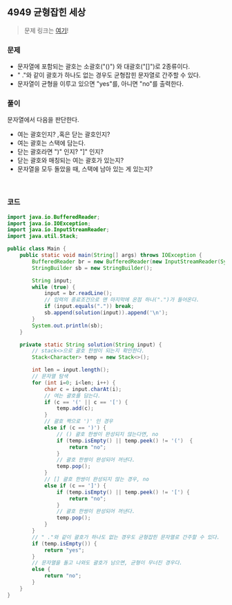 ## 4949 균형잡힌 세상
> 문제 링크는 [여기](https://www.acmicpc.net/problem/4949)!

### 문제
+ 문자열에 포함되는 괄호는 소괄호("()") 와 대괄호("[]")로 2종류이다.
+ " ."와 같이 괄호가 하나도 없는 경우도 균형잡힌 문자열로 간주할 수 있다.
+ 문자열이 균형을 이루고 있으면 "yes"를, 아니면 "no"를 출력한다.


### 풀이
문자열에서 다음을 판단한다.
+ 여는 괄호인지? ,혹은 닫는 괄호인지?
+ 여는 괄호는 스택에 담는다.
+ 닫는 괄호라면 ")" 인지? "]" 인지?
+ 닫는 괄호와 매칭되는 여는 괄호가 있는지?
+ 문자열을 모두 돌았을 때, 스택에 남아 있는 게 있는지?

<br>

### 코드
```java
import java.io.BufferedReader;
import java.io.IOException;
import java.io.InputStreamReader;
import java.util.Stack;

public class Main {
    public static void main(String[] args) throws IOException {
        BufferedReader br = new BufferedReader(new InputStreamReader(System.in));
        StringBuilder sb = new StringBuilder();

        String input;
        while (true) {
            input = br.readLine();
            // 입력의 종료조건으로 맨 마지막에 온점 하나(".")가 들어온다.
            if (input.equals(".")) break;
            sb.append(solution(input)).append('\n');
        }
        System.out.println(sb);
    }

    private static String solution(String input) {
        // stack<>으로 괄호 한쌍이 되는지 확인한다.
        Stack<Character> temp = new Stack<>();

        int len = input.length();
        // 문자열 탐색
        for (int i=0; i<len; i++) {
            char c = input.charAt(i);
            // 여는 괄호를 담는다.
            if (c == '(' || c == '[') {
                temp.add(c);
            }
            // 괄호 짝으로 ')' 인 경우
            else if (c == ')') {
                // () 괄호 한쌍이 완성되지 않는다면, no
                if (temp.isEmpty() || temp.peek() != '(')  {
                    return "no";
                }
                // 괄호 한쌍이 완성되어 꺼낸다.
                temp.pop();
            }
            // [] 괄호 한쌍이 완성되지 않는 경우, no
            else if (c == ']') {
                if (temp.isEmpty() || temp.peek() != '[') {
                    return "no";
                }
                // 괄호 한쌍이 완성되어 꺼낸다.
                temp.pop();
            }
        }
        // " ."와 같이 괄호가 하나도 없는 경우도 균형잡힌 문자열로 간주할 수 있다.
        if (temp.isEmpty()) {
            return "yes";
        }
        // 문자열을 돌고 나와도 괄호가 남으면, 균형이 무너진 경우다.
        else {
            return "no";
        }
    }
}
```

